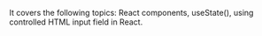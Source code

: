 It covers the following topics: React components, useState(), using controlled HTML input field in React.
